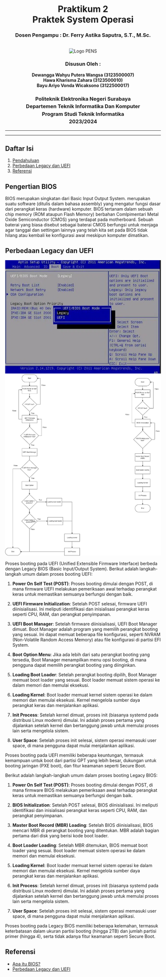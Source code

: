 <div align="center">
  <h1 class="text-align: center;font-weight: bold">Praktikum 2<br>Praktek System Operasi</h1>
  <h3 class="text-align: center;">Dosen Pengampu : Dr. Ferry Astika Saputra, S.T., M.Sc.</h3>
</div>
<br />
<div align="center">
  <img src="https://upload.wikimedia.org/wikipedia/id/4/44/Logo_PENS.png" alt="Logo PENS">
  <h3 style="text-align: center;">Disusun Oleh : </h3>
  <p style="text-align: center;">
    <strong>Dewangga Wahyu Putera Wangsa (3123500007)</strong><br>
    <strong>Hawa Kharisma Zahara (3123500010)</strong><br>
    <strong>Bayu Ariyo Vonda Wicaksono (3122500017)</strong>
  </p>

<h3 style="text-align: center;line-height: 1.5">Politeknik Elektronika Negeri Surabaya<br>Departemen Teknik Informatika Dan Komputer<br>Program Studi Teknik Informatika<br>2023/2024</h3>
  <hr><hr>
</div>

## Daftar Isi

1. [Pendahuluan](#pendahuluan)
2. [Perbedaan Legacy dan UEFI](#perbedaan-legacy-dan-uefi)
3. [Referensi](#referensi)

## Pengertian BIOS

BIOS merupakan singkatan dari Basic Input Output System. merupakan suatu software (ditulis dalam bahasa assembly) yang mengatur fungsi dasar dari perangkat keras (hardware) komputer. BIOS tertanam dalam sebuah chip memory (ROM ataupun Flash Memory) berbahan Comlpimentari Metal Oxide Semiconductor (CMOS) yang terdapat pada motherboard. Sebuah baterai yang biasa disebut sebagai baterai CMOS berfungsi untuk menjaga agar tanggal dan settingan lainnya yang telah kita set pada BIOS tidak hilang atau kembali ke konfigurasi awal meskipun komputer dimatikan.

## Perbedaan Legacy dan UEFI

![App Screenshot](assets/img/bios.png)
![App Screenshot](assets/img/uefi%20dan%20legacy.png)

Proses booting pada UEFI (Unified Extensible Firmware Interface) berbeda dengan Legacy BIOS (Basic Input/Output System). Berikut adalah langkah-langkah umum dalam proses booting UEFI:

1. **Power On Self Test (POST)**: Proses booting dimulai dengan POST, di mana firmware UEFI melakukan pemeriksaan awal terhadap perangkat keras untuk memastikan semuanya berfungsi dengan baik.

2. **UEFI Firmware Initialization**: Setelah POST selesai, firmware UEFI diinisialisasi. Ini meliputi identifikasi dan inisialisasi perangkat keras seperti CPU, RAM, dan perangkat penyimpanan.

3. **UEFI Boot Manager**: Setelah firmware diinisialisasi, UEFI Boot Manager dimuat. Boot Manager adalah program yang memilih perangkat booting yang sesuai. Ini dapat memuat beberapa file konfigurasi, seperti NVRAM (Non-Volatile Random Access Memory) atau file konfigurasi di partisi EFI System.

4. **Boot Option Menu**: Jika ada lebih dari satu perangkat booting yang tersedia, Boot Manager menampilkan menu opsi booting, di mana pengguna dapat memilih perangkat booting yang diinginkan.

5. **Loading Boot Loader**: Setelah perangkat booting dipilih, Boot Manager memuat boot loader yang sesuai. Boot loader memuat sistem operasi ke dalam memori dan memulai eksekusi.

6. **Loading Kernel**: Boot loader memuat kernel sistem operasi ke dalam memori dan memulai eksekusi. Kernel mengelola sumber daya perangkat keras dan menjalankan aplikasi.

7. **Init Process**: Setelah kernel dimuat, proses init (biasanya systemd pada distribusi Linux modern) dimulai. Ini adalah proses pertama yang dijalankan setelah kernel dan bertanggung jawab untuk memulai proses lain serta mengelola sistem.

8. **User Space**: Setelah proses init selesai, sistem operasi memasuki user space, di mana pengguna dapat mulai menjalankan aplikasi.

Proses booting pada UEFI memiliki beberapa keuntungan, termasuk kemampuan untuk boot dari partisi GPT yang lebih besar, dukungan untuk booting jaringan (PXE boot), dan fitur keamanan seperti Secure Boot.

Berikut adalah langkah-langkah umum dalam proses booting Legacy BIOS:

1. **Power On Self Test (POST)**: Proses booting dimulai dengan POST, di mana firmware BIOS melakukan pemeriksaan awal terhadap perangkat keras untuk memastikan semuanya berfungsi dengan baik.

2. **BIOS Initialization**: Setelah POST selesai, BIOS diinisialisasi. Ini meliputi identifikasi dan inisialisasi perangkat keras seperti CPU, RAM, dan perangkat penyimpanan.

3. **Master Boot Record (MBR) Loading**: Setelah BIOS diinisialisasi, BIOS mencari MBR di perangkat booting yang ditentukan. MBR adalah bagian pertama dari disk yang berisi kode boot loader.

4. **Boot Loader Loading**: Setelah MBR ditemukan, BIOS memuat boot loader yang sesuai. Boot loader memuat sistem operasi ke dalam memori dan memulai eksekusi.

5. **Loading Kernel**: Boot loader memuat kernel sistem operasi ke dalam memori dan memulai eksekusi. Kernel mengelola sumber daya perangkat keras dan menjalankan aplikasi.

6. **Init Process**: Setelah kernel dimuat, proses init (biasanya systemd pada distribusi Linux modern) dimulai. Ini adalah proses pertama yang dijalankan setelah kernel dan bertanggung jawab untuk memulai proses lain serta mengelola sistem.

7. **User Space**: Setelah proses init selesai, sistem operasi memasuki user space, di mana pengguna dapat mulai menjalankan aplikasi.

Proses booting pada Legacy BIOS memiliki beberapa kelemahan, termasuk keterbatasan dalam ukuran partisi booting (hingga 2TB) dan jumlah partisi primer (hingga 4), serta tidak adanya fitur keamanan seperti Secure Boot.

## Referensi

- [Apa itu BIOS?](https://inspirasiituindaharie.wordpress.com/2021/04/02/perbedaan-antara-bios-uefi-dan-bios-legacy/)
- [Perbedaan Legacy dan UEFI](https://kumparan.com/how-to-tekno/perbedaan-uefi-dan-legacy-simak-penjelasannya-di-sini-20b8sBrgRs4/4)
